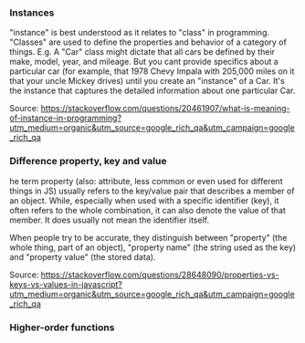 ### Instances
"instance" is best understood as it relates to "class" in programming. "Classes" are used to define the properties and behavior of a category of things. E.g. A "Car" class might dictate that all cars be defined by their make, model, year, and mileage.
But you cant provide specifics about a particular car (for example, that 1978 Chevy Impala with 205,000 miles on it that your uncle Mickey drives) until you create an "instance" of a Car. It's the instance that captures the detailed information about one particular Car.

Source: https://stackoverflow.com/questions/20461907/what-is-meaning-of-instance-in-programming?utm_medium=organic&utm_source=google_rich_qa&utm_campaign=google_rich_qa


### Difference property, key and value
he term property (also: attribute, less common or even used for different things in JS) usually refers to the key/value pair that describes a member of an object. While, especially when used with a specific identifier (key), it often refers to the whole combination, it can also denote the value of that member. It does usually not mean the identifier itself.

When people try to be accurate, they distinguish between "property" (the whole thing, part of an object), "property name" (the string used as the key) and "property value" (the stored data).

Source: https://stackoverflow.com/questions/28648090/properties-vs-keys-vs-values-in-javascript?utm_medium=organic&utm_source=google_rich_qa&utm_campaign=google_rich_qa

### Higher-order functions



